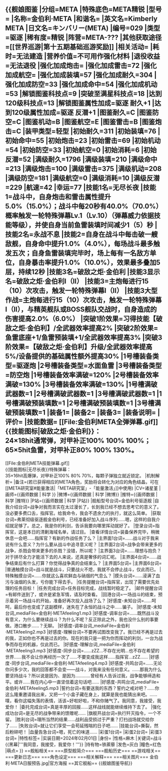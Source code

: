 {{舰娘图鉴
|分组=META
|特殊底色=META精锐
|型号=
|名称=金伯利·META
|和谐名=
|英文名=Kimberly META
|日文名=キンバリー(META)
|编号=029
|类型=驱逐
|稀有度=精锐
|阵营=META-???
|其他获取途径=[[世界巡游|第十五期基础巡游奖励]]
|相关活动=
|耗时=无法建造
|营养价值=不可用作强化材料
|退役收益=无法退役
|强化加成炮击=
|强化加成雷击=72
|强化加成航空=
|强化加成装填=57
|强化加成耐久=304
|强化加成防空=33
|强化加成命中=54
|强化加成机动=53
|解锁图鉴科技点=9
|突破至满星科技点=18
|达到120级科技点=13
|解锁图鉴属性加成=驱逐 耐久+1
|达到120级属性加成=驱逐 反潜+1
|图鉴耐久=C
|图鉴防空=C
|图鉴机动=B
|图鉴航空=E
|图鉴雷击=B
|图鉴炮击=C
|装甲类型=轻型
|初始耐久=311
|初始装填=76
|初始命中=55
|初始炮击=23
|初始雷击=69
|初始机动=54
|初始防空=33
|初始航空=0
|初始消耗=6
|初始反潜=52
|满级耐久=1796
|满级装填=210
|满级命中=213
|满级炮击=100
|满级雷击=375
|满级机动=208
|满级防空=181
|满级航空=0
|满级消耗=10
|满级反潜=229
|航速=42
|幸运=77
|技能1名=无尽长夜
|技能1=战斗中，自身炮击和雷击属性提升5.0%（15.0%）；战斗中每20秒有40.0%（70.0%）概率触发一轮特殊弹幕Lv.1（Lv.10）（弹幕威力依据技能等级），并使自身当前鱼雷装填时间减少1（5）秒
|技能2名=永战不息
|技能2=自身在战斗中每击破一艘敌舰，自身命中提升1.0%（4.0%），每场战斗最多触发五次；自身鱼雷装填完毕时，场上每有一名敌方单位，自身暴击率提升1.0%（10.0%），效果最多叠加5层，持续12秒
|技能3名=破敌之炬·金伯利
|技能3显示名=破敌之炬·金伯利I（II）
|技能3=主炮每进行15（10）次攻击，触发一轮特殊弹幕I（II）
|技能3大型作战=主炮每进行15（10）次攻击，触发一轮特殊弹幕I（II），与精英舰队或BOSS舰队交战时，自身造成的伤害提高2.0%（6.0%）
|突破1阶效果=习得技能【破敌之炬·金伯利】/全武器效率提高2%
|突破2阶效果=鱼雷底座+1/鱼雷预装填+1/全武器效率提高3%
|突破3阶效果=【破敌之炬·金伯利】升级/全武器效率提高5%/设备提供的基础属性额外提高30%
|1号槽装备类型=驱逐炮
|2号槽装备类型=水面鱼雷
|3号槽装备类型=防空炮
|1号槽装备效率满破=120%
|2号槽装备效率满破=130%
|3号槽装备效率满破=130%
|1号槽满破武器数=1
|2号槽满破武器数=1
|3号槽满破武器数=1
|1号槽满破预装填数=1
|2号槽满破预装填数=1
|3号槽满破预装填数=1
|装备1=
|装备2=
|装备3=
|装备说明=
|评价=
|技能数据=
[[File:金伯利META全弹弹幕.gif]]<br>
{{技能图标|破敌之炬·金伯利}}：<br>
24×18hit通常弹，对甲补正100% 100% 100%；<br>
65×5hit鱼雷，对甲补正80% 100% 130%。
----
[[File:金伯利META技能弹幕.gif]]<br>
{{技能图标|无尽长夜}}特殊弹幕：<br>
35×16hit高爆弹，对甲补正100% 80% 70%，每颗子弹独立就近锁定。
|机制解析=
|备注=(若已获得相应的META角色，奖励将会转化为对应的角色结晶，可在[[META研究室#能量激活|「META研究室」-「能量激活」]]中使用)
|CV=诸星堇
|画师={{画师数据 | 科学 }}
|微博={{画师数据 | 科学 |微博}}
|推特={{画师数据 | 科学 |推特}}
|P站={{画师数据 | 科学 |P站}}
|舰船型号台词=金伯利号驱逐舰
|自我介绍台词=战争对我而言实在太过漫长了，长到我已经不想去思考它的意义了。没必要多费口舌，指挥官。给我命令，我会不遗余力的执行，就这么简单。
|获取台词=弗莱彻级驱逐舰金伯利号，已经准备好加入战斗序列……嗯，这样的自我介绍就足够了。总之，我是你的利剑，告诉我要向哪里挥动就好了。
|登录台词=指挥官，这是本日的清剿海域名单，请过目。
|查看详情台词=装备保养完毕，稍微休息一会吧……指挥官？有新的作战任务了么？
|主界面1台词=……战斗对于我来说有什么意义？为什么要从战斗中追寻意义呢？
|主界面2台词=战争会带来更多的战争，杀戮会带来更多的杀戮？没错，所以呢？
|主界面3台词=……理想与抱负？对于拼尽全力才能活下去的人来说，还真是奢侈的词汇呢。
|主界面4台词=……战争结束后有什么打算？你觉得战争真的会结束么？
|主界面5台词=
|主界面6台词=
|普通触摸台词=战斗就是战斗，只要战火不熄，我就不会停止战斗，仅此而已。
|特殊触摸台词=……你就这么喜欢鲜血与硝烟的气息么？
|摸头台词=……浸满了血污与油烟的头发，亏你能下得去手。
|任务提醒台词=指挥官，出现了需要优先处理的任务目标！
|任务完成台词=任务目标完成，战线暂时稳定了。
|邮件提醒台词=有邮件送到了，或许是紧急军情，请及时查看。
|回港台词=一场战斗的结束，预示着另一场战斗的开始，准备好再次投入战场了么？
|好感度-未知台词=……呵呵，最后你也变成了这副模样，迷失在了永恒的战斗之中……骗子。
|好感度-未知台词_mediaFile=金伯利·METAfeeling1.mp3
|好感度-调率台词=……既然战斗没有意义，为什么要继续战斗？为什么不呢？反正除此之外，我也没什么别的事要做。港口散步……？无聊。
|好感度-调率台词_mediaFile=金伯利·METAfeeling2.mp3
|好感度-理解台词=不要再试图改变我了。我已经不再是过去的我，正如你也不再是过去的你。现在的我只是一把为你而挥动的利剑，一台为战争而存在的机器，仅此而已。
|好感度-理解台词_mediaFile=金伯利·METAfeeling3.mp3
|好感度-同步台词=……zZZ…不存在光明…也不存在希望的世界……我不会让你再经历一次了……不要变成我这样……指挥官…zZZ……
|好感度-同步台词_mediaFile=金伯利·METAfeeling4.mp3
|好感度-共鸣台词=……无论你问多少次，我的回答都不会变——战斗，对我来没有任何意义。……那我为什么要坚持战斗？所以说是因为、是因为…………曾经有人告诉过我，战争能够缔造和平。或许……我在内心中一直坚信着这句话吧……
|好感度-共鸣台词_mediaFile=金伯利·METAfeeling5.mp3
|誓约台词=有要送我的东西？誓约之戒对吧？……你这么隆重邀请我出来，又把一个小盒子藏在身上，就算是我也能猜出来吧。……噗，看你这幅失落的表情，活该~好啦好啦，不和你赌气了。我同意，我接受，我爱你！
|委托完成台词=真是丰厚的回报……这样战线就能继续维持下去了。
|强化成功台词=是无尽的战争带来的馈赠呢……
|旗舰开战台词=执行歼灭指令，一个不留。
|胜利台词=理所当然的结果……战利品受损过于严重？打扫战场就交给你了……
|失败台词=就让它们享受一会苟延残喘的日子吧……
|技能台词=撕裂，然后粉碎吧！
|血量告急台词=嗯，死亡的味道……
|彩蛋1台词=
|彩蛋2台词=
|彩蛋3台词=
|特性标签=
|实装日期=2024年02月01日
|身份=
|性格=麻木
|关键词=战斗 {{黑幕|'''我同意，我接受，我爱你！'''}}
|持有物=铁蒺藜
|发色=灰白
|瞳色=红色
|萌点=
}}
==舰船相关==
===原型舰简介===
===舰船历史===
==游戏相关==
===更新日志===
===角色设定===
===相关解释===
===相关图片===
<gallery mode="packed" heights="250px">
金伯利·META日服预告.jpg|官方海报
</gallery>
==其它舰船==
{{舰娘图鉴导航}}